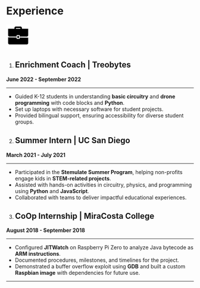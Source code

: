 # Experience

![](briefcase.gif)

1. ## Enrichment Coach | Treobytes  
**June 2022 - September 2022**  
___
- Guided K-12 students in understanding **basic circuitry** and **drone programming** with code blocks and **Python**.
- Set up laptops with necessary software for student projects.
- Provided bilingual support, ensuring accessibility for diverse student groups.

2. ## Summer Intern | UC San Diego  
**March 2021 - July 2021**  
___
- Participated in the **Stemulate Summer Program**, helping non-profits engage kids in **STEM-related projects**.
- Assisted with hands-on activities in circuitry, physics, and programming using **Python** and **JavaScript**.
- Collaborated with teams to deliver impactful educational experiences.

3. ## CoOp Internship | MiraCosta College  
**August 2018 - September 2018**  
___
- Configured **JITWatch** on Raspberry Pi Zero to analyze Java bytecode as **ARM instructions**.
- Documented procedures, milestones, and timelines for the project.
- Demonstrated a buffer overflow exploit using **GDB** and built a custom **Raspbian image** with dependencies for future use.

___
